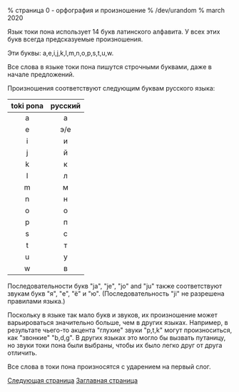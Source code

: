 % страница 0 - орфография и произношение
% /dev/urandom
% march 2020

Язык токи пона использует 14 букв латинского алфавита. У всех этих букв всегда
предсказуемые произношения.

Эти буквы: a,e,i,j,k,l,m,n,o,p,s,t,u,w.

Все слова в языке токи пона пишутся строчными буквами, даже в начале
предложений.

Произношения соответствуют следующим буквам русского языка:

| toki pona | русский |
|:---------:|:-------:|
| a | а |
| e | э/е |
| i | и |
| j | й |
| k | к |
| l | л |
| m | м |
| n | н |
| o | о |
| p | п |
| s | с |
| t | т |
| u | у |
| w | в |

Последовательности букв "ja", "je", "jo" and "ju" также соответствуют звукам
букв "я", "е", "ё" и "ю". (Последовательность "ji" не разрешена правилами
языка.)

Поскольку в языке так мало букв и звуков, их произношение может варьироваться
значительно больше, чем в других языках. Например, в результате чьего-то акцента
"глухие" звуки "p,t,k" могут произноситься, как "звонкие" "b,d,g". В других
языках это могло бы вызвать путаницу, но звуки токи пона были выбраны, чтобы их
было легко друг от друга отличить.

Все слова в токи пона произносятся с ударением на первый слог.

[Следующая страница](ru_1.html) [Заглавная страница](ru_index.html)
